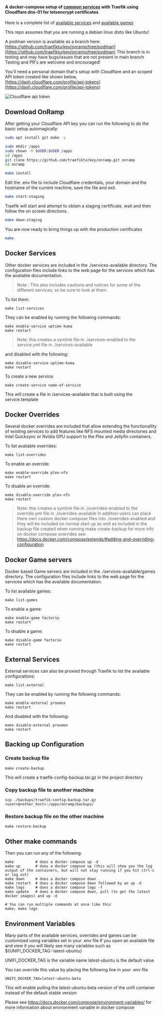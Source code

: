 
#### A docker-compose setup of [common services](SERVICES.md) with Traefik using Cloudflare dns-01 for letsencrypt certificates

Here is a complete list of [available services](SERVICES.md) and [available games](SERVICES.md#available-games)

This repo assumes that you are running a debian linux disto like Ubuntu!

A podman version is available as a branch here: [https://github.com/traefikturkey/onramp/tree/podman](https://github.com/traefikturkey/onramp/tree/podman)
This branch is in testing and may have bugs/issues that are not present in main branch
Testing and PR's are welcome and encouraged!

You'll need a personal domain that's setup with Cloudflare
and an scoped API token created like shown below, [https://dash.cloudflare.com/profile/api-tokens](https://dash.cloudflare.com/profile/api-tokens) 

![Cloudflare api token](https://raw.githubusercontent.com/traefikturkey/onramp/master/documentation/assets/read%2Bedit-token.png "Cloudflare api token")

## Download OnRamp

After getting your Cloudflare API key
you can run the following to do the basic setup automagically:

```bash
sudo apt install git make -y

sudo mkdir /apps
sudo chown -R $USER:$USER /apps
cd /apps
git clone https://github.com/traefikturkey/onramp.git onramp
cd onramp

make install
```

Edit the .env file to include Cloudflare credentials, your domain and the hostname of the current machine, save the file and exit. 

```bash
make start-staging
```

Traefik will start and attempt to obtain a staging certificate, wait and then follow the on screen directions.

```bash
make down-staging
```

You are now ready to bring things up with the production certificates

```bash
make
```

## Docker Services

Other docker services are included in the ./services-available directory.
The configuration files include links to the web page for the services which has 
the available documentation.

> Note : This also includes cautions and notices for some of the different services, so be sure to look at them.

To list them:
```
make list-services
```

They can be enabled by running the following commands:

```
make enable-service uptime-kuma
make restart
```
> Note: this creates a symlink file in ./services-enabled to the service.yml file in ./services-available

and disabled with the following:
```
make disable-service uptime-kuma
make restart
```

To create a new service:
```
make create-service name-of-service
```

This will create a file in /services-available that is built using the service.template



## Docker Overrides

Several docker overrides are included that allow extending the functionallity of existing services to add features like NFS mounted media directories and Intel Quicksync or Nvidia GPU support to the Plex and Jellyfin containers.

To list avaliable overrides:
```
make list-overrides
```

To enable an override:
```
make enable-override plex-nfs
make restart
```

To disable an override:
```
make disable-override plex-nfs
make restart
```
> Note: this creates a symlink file in ./overrides-enabled to the override.yml file in ./overrides-available
> In addition users can place there own custom docker compose files into ./overrides-enabled and they will be included on normal start up 
> as well as included in the backup file created when running make create-backup
> for more info on docker compose overrides see: https://docs.docker.com/compose/extends/#adding-and-overriding-configuration

## Docker Game servers

Docker based Game servers are included in the ./services-available/games directory.
The configuration files include links to the web page for the services which has 
the available documentation.

To list available games:
```
make list-games
```

To enable a game:
```
make enable-game factorio
make restart
```

To disable a game:
```
make disable-game factorio
make restart
```

## External Services
External services can also be proxied through Traefik to list the available configurations:

```
make list-external
```

They can be enabled by running the following commands:

```
make enable-external proxmox
make restart
```

And disabled with the following:
```
make disable-external proxmox
make restart
```
## Backing up Configuration

### Create backup file
```
make create-backup
```
This will create a traefik-config-backup.tar.gz in the project directory

### Copy backup file to another machine
```
scp ./backups/traefik-config-backup.tar.gz <user>@<other_host>:/apps/onramp/backups/
```

### Restore backup file on the other machine
```
make restore-backup
```

## Other make commands

Then you can run any of the following:

```
make          # does a docker compose up -d
make up       # does a docker compose up (this will show you the log output of the containers, but will not stay running if you hit ctrl-c or log out)
make down     # does a docker compose down
make restart  # does a docker compose down followed by an up -d
make logs     # does a docker compose logs -f
make update   # does a docker compose down, pull (to get the latest docker images) and up -d

# You can run multiple commands at once like this
make; make logs
```
## Environment Variables

Many parts of the available services, overrides and games can be customized using variables set in your .env file
If you open an available file and view it you will likely see many variables such as ${UNIFI_DOCKER_TAG:-latest-ubuntu}

UNIFI_DOCKER_TAG is the variable name 
latest-ubuntu is the default value

You can override this value by placing the following line in your .env file
```
UNIFI_DOCKER_TAG=latest-ubuntu-beta
```
This will enable pulling the latest-ubuntu-beta version of the unifi container instead of the default stable version

Please see https://docs.docker.com/compose/environment-variables/ for more information about environment variable in docker compose
